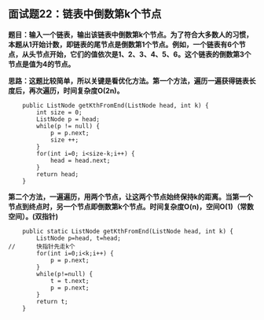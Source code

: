 ## 面试题22：链表中倒数第k个节点
**题目：输入一个链表，输出该链表中倒数第k个节点。为了符合大多数人的习惯，本题从1开始计数，即链表的尾节点是倒数第1个节点。例如，一个链表有6个节点，从头节点开始，它们的值依次是1、2、3、4、5、6。这个链表的倒数第3个节点是值为4的节点。**

**思路：这题比较简单，所以关键是看优化方法。第一个方法，遍历一遍获得链表长度后，再次遍历，时间复杂度O(2n)。**
```
	public ListNode getKthFromEnd(ListNode head, int k) {
		int size = 0;
		ListNode p = head;
		while(p != null) {
			p = p.next;
			size ++;
		}
		for(int i=0; i<size-k;i++) {
			head = head.next;
		}
		return head;
    }
```

**第二个方法，一遍遍历，用两个节点，让这两个节点始终保持k的距离。当第一个节点到终点时，另一个节点即倒数第k个节点。时间复杂度O(n)，空间O(1)（常数空间）。(双指针)**
```
	public static ListNode getKthFromEnd(ListNode head, int k) {
		ListNode p=head, t=head;
//		快指针先走k个
		for(int i=0;i<k;i++) {
			p = p.next;
		}
		while(p!=null) {
			t = t.next;
			p = p.next;
		}
		return t;
    }
```